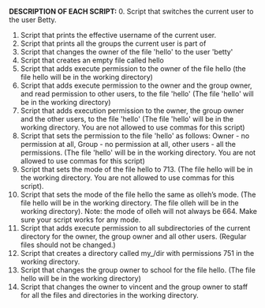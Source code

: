 **DESCRIPTION OF EACH SCRIPT:**
0. Script that switches the current user to the user Betty.
1. Script that prints the effective username of the current user.
2. Script that prints all the groups the current user is part of
3. Script that changes the owner of the file 'hello' to the user 'betty'
4. Script that creates an empty file called hello
5. Script that adds execute permission to the owner of the file hello (the file hello will be in the working directory)
6. Script that adds execute permission to the owner and the group owner, and read permission to other users, to the file 'hello' (The file 'hello' will be in the working directory)
7. Script that adds execution permission to the owner, the group owner and the other users, to the file 'hello' (The file 'hello' will be in the working directory. You are not allowed to use commas for this script)
8. Script that sets the permission to the file 'hello' as follows: Owner - no permission at all, Group - no permission at all, other users - all the permissions. (The file 'hello' will be in the working directory. You are not allowed to use commas for this script)
9. Script that sets the mode of the file hello to 713. (The file hello will be in the working directory. You are not allowed to use commas for this script).
10. Script that sets the mode of the file hello the same as olleh’s mode. (The file hello will be in the working directory. The file olleh will be in the working directory). Note: the mode of olleh will not always be 664. Make sure your script works for any mode.
11. Script that adds execute permission to all subdirectories of the current directory for the owner, the group owner and all other users. (Regular files should not be changed.)
12. Script that creates a directory called my_/dir with permissions 751 in the working directory.
13. Script that changes the group owner to school for the file hello. (The file hello will be in the working directory)
100. Script that changes the owner to vincent and the group owner to staff for all the files and directories in the working directory.
